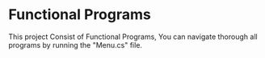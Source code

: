# Functional Programs

This project Consist of Functional Programs, You can navigate thorough all programs by running the "Menu.cs" file.
